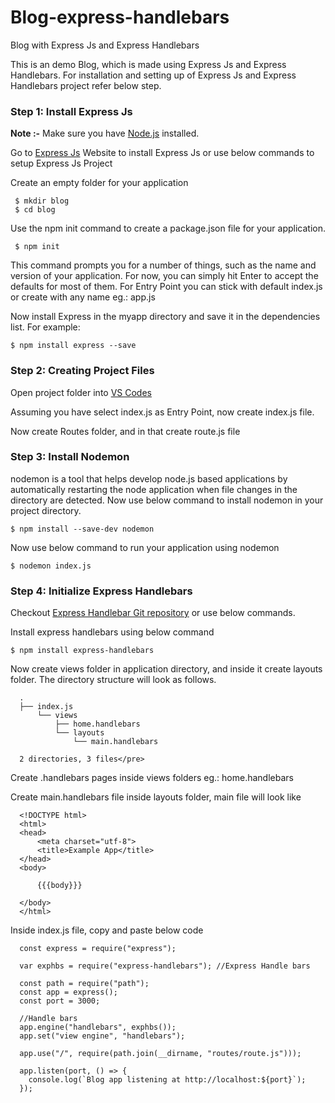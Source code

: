 # Blog-express-handlebars
Blog with Express Js and Express Handlebars
<p>This is an demo Blog, which is made using Express Js and Express Handlebars. For installation and setting up of Express Js and Express Handlebars project refer below step.</p>

<h3>Step 1:  Install Express Js</h3>
<p><strong>Note :-</strong> Make sure you have <a href="https://nodejs.org/en/">Node.js</a> installed.</p>
<p>Go to <a href="https://expressjs.com/">Express Js</a> Website to install Express Js or use below commands to setup Express Js Project</p>
<p>Create an empty folder for your application</p>
     
     $ mkdir blog 
     $ cd blog

<p>Use the npm init command to create a package.json file for your application.</p>
          
     $ npm init

<p>This command prompts you for a number of things, such as the name and version of your application. For now, you can simply hit Enter to accept the defaults for most of them.
            For Entry Point you can stick with default index.js or create with any name eg.: app.js</p>

<p>Now install Express in the myapp directory and save it in the dependencies list. For example:</p>
    
    $ npm install express --save
    
<h3>Step 2:  Creating Project Files</h3>
<p>Open project folder into <a href="https://code.visualstudio.com/download">VS Codes</a></p>
<p>Assuming you have select index.js as Entry Point, now create index.js file.</p>

<p>Now create Routes folder, and in that create route.js file</p>

<h3>Step 3:  Install Nodemon</h3>
<p>nodemon is a tool that helps develop node.js based applications by automatically restarting the node application when file changes in the directory are detected. Now use below command to install nodemon in your project directory.</p>
    
    $ npm install --save-dev nodemon

<p>Now use below command to run your application using nodemon</p>
        
    $ nodemon index.js

<h3>Step 4:  Initialize Express Handlebars</h3>
<p>Checkout <a href="https://github.com/ericf/express-handlebars">Express Handlebar Git repository</a> or use below commands.</p>

<p>Install express handlebars using below command</p>
        
    $ npm install express-handlebars

<p>Now create views folder in application directory, and inside it create layouts folder. The directory structure will look as follows.</p>
      
      .
      ├── index.js
          └── views
              ├── home.handlebars
              └── layouts
                  └── main.handlebars

      2 directories, 3 files</pre>

<p>Create .handlebars pages inside views folders eg.: home.handlebars</p>
<p>Create main.handlebars file inside layouts folder, main file will look like</p>
      
      <!DOCTYPE html>
      <html>
      <head>
          <meta charset="utf-8">
          <title>Example App</title>
      </head>
      <body>

          {{{body}}}

      </body>
      </html>
      
<p>Inside index.js file, copy and paste below code</p>

      
      const express = require("express");

      var exphbs = require("express-handlebars"); //Express Handle bars

      const path = require("path");
      const app = express();
      const port = 3000;

      //Handle bars
      app.engine("handlebars", exphbs());
      app.set("view engine", "handlebars");

      app.use("/", require(path.join(__dirname, "routes/route.js")));

      app.listen(port, () => {
        console.log(`Blog app listening at http://localhost:${port}`);
      });

